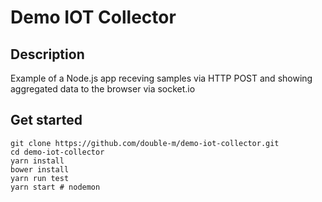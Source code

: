 # Demo IOT Collector

## Description

Example of a Node.js app receving samples via HTTP POST and showing aggregated data to the browser via socket.io

## Get started

```
git clone https://github.com/double-m/demo-iot-collector.git
cd demo-iot-collector
yarn install
bower install
yarn run test
yarn start # nodemon
```
